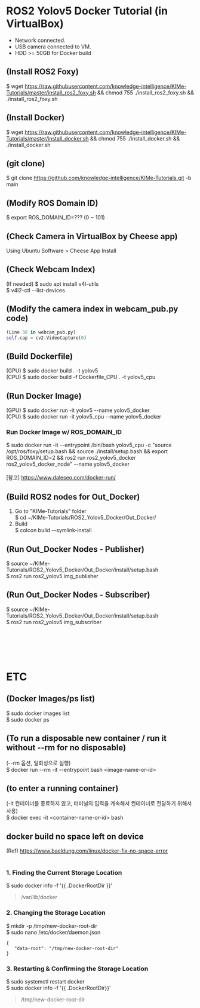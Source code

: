 # ROS2 Yolov5 Docker Tutorial (in VirtualBox)
- Network connected.
- USB camera connected to VM.
- HDD >= 50GB for Docker build


## (Install ROS2 Foxy)
$ wget https://raw.githubusercontent.com/knowledge-intelligence/KIMe-Tutorials/master/install_ros2_foxy.sh && chmod 755 ./install_ros2_foxy.sh && ./install_ros2_foxy.sh


## (Install Docker)
$ wget https://raw.githubusercontent.com/knowledge-intelligence/KIMe-Tutorials/master/install_docker.sh && chmod 755 ./install_docker.sh && ./install_docker.sh


## (git clone)
$ git clone https://github.com/knowledge-intelligence/KIMe-Tutorials.git -b main


## (Modify ROS Domain ID)
$ export ROS_DOMAIN_ID=??? (0 ~ 101)
  
## (Check Camera in VirtualBox by Cheese app)
Using Ubuntu Software > Cheese App Install

## (Check Webcam Index)
(If needed) $ sudo apt install v4l-utils <br>
$ v4l2-ctl --list-devices

## (Modify the camera index in webcam_pub.py code)
```python
(Line 38 in webcam_pub.py) 
self.cap = cv2.VideoCapture(0)
```	

## (Build Dockerfile)
(GPU) $ sudo docker build . -t yolov5 <br>
(CPU) $ sudo docker build -f Dockerfile_CPU . -t yolov5_cpu


## (Run Docker Image)
(GPU) $ sudo docker run -it yolov5 --name yolov5_docker <br>
(CPU) $ sudo docker run -it yolov5_cpu --name yolov5_docker <br>

### Run Docker Image w/ ROS_DOMAIN_ID
$ sudo docker run -it --entrypoint /bin/bash yolov5_cpu -c "source /opt/ros/foxy/setup.bash && source ./install/setup.bash && export ROS_DOMAIN_ID=2 && ros2 run ros2_yolov5_docker ros2_yolov5_docker_node" --name yolov5_docker
<br><br>[참고] https://www.daleseo.com/docker-run/



## (Build ROS2 nodes for Out_Docker)
1. Go to "KIMe-Tutorials" folder <br>
$ cd ~/KIMe-Tutorials/ROS2_Yolov5_Docker/Out_Docker/ <br>
2. Build <br>
$ colcon build --symlink-install


## (Run Out_Docker Nodes - Publisher)
$ source ~/KIMe-Tutorials/ROS2_Yolov5_Docker/Out_Docker/install/setup.bash <br>
$ ros2 run ros2_yolov5 img_publisher


## (Run Out_Docker Nodes - Subscriber)
$ source ~/KIMe-Tutorials/ROS2_Yolov5_Docker/Out_Docker/install/setup.bash <br>
$ ros2 run ros2_yolov5 img_subscriber


<br><br><br><br>
# ETC

## (Docker Images/ps list)
$ sudo docker images list <br>
$ sudo docker ps <br>

## (To run a disposable new container / run it without --rm for no disposable)
(--rm 옵션, 일회성으로 실행) <br>
$ docker run --rm -it --entrypoint bash \<image-name-or-id\>

## (to enter a running container)
(-it 컨테이너를 종료하지 않고, 터미널의 입력을 계속해서 컨테이너로 전달하기 위해서 사용) <br>
$ docker exec -it \<container-name-or-id\> bash


## docker build no space left on device
(Ref) https://www.baeldung.com/linux/docker-fix-no-space-error
<br><br>
### 1. Finding the Current Storage Location
$ sudo docker info -f '{{ .DockerRootDir }}' <br>
> /var/lib/docker <br>

### 2. Changing the Storage Location
$ mkdir -p /tmp/new-docker-root-dir <br>
$ sudo nano /etc/docker/daemon.json <br>
```
{
   "data-root": "/tmp/new-docker-root-dir"
}
```
### 3. Restarting & Confirming the Storage Location
$ sudo systemctl restart docker <br>
$ sudo docker info -f '{{ .DockerRootDir}}' <br>
> /tmp/new-docker-root-dir